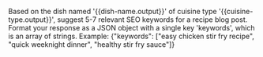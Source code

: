 
Based on the dish named '{{dish-name.output}}' of cuisine type '{{cuisine-type.output}}', suggest 5-7 relevant SEO keywords for a recipe blog post.
Format your response as a JSON object with a single key 'keywords', which is an array of strings.
Example: {"keywords": ["easy chicken stir fry recipe", "quick weeknight dinner", "healthy stir fry sauce"]}
